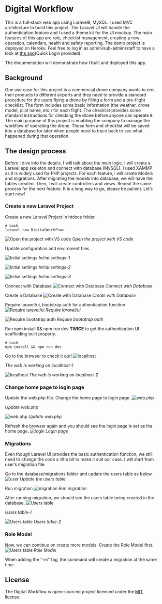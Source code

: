 # Digital Workflow

This is a full-stack web app using Laravel8, MySQL. I used MVC architecture to build this project. The Laravel UI will handle the authentication feature and I used a theme kit for the UI mockup. The main features of this app are role, checklist management, creating a new operation, calendars, health and safety reporting. The demo project is deployed on Heroku. Feel free to log in as admin/sub-admin/staff to have a look at [the app](http://digitalworkflow.herokuapp.com/)(Quick Login provided).

The documentation will demonstrate how I built and deployed this app.

## Background

One use case for this project is a commercial drone company wants to rent their products to different airports and they need to provide a standard procedure for the users flying a drone by filling a form and a pre-flight checklist. The form includes some basic information (the weather, drone model, pilot name, etc.) for each flight. The checklist provides some standard instructions for checking the drone before anyone can operate it. The main purpose of this project is enabling the company to manage the workflow of operating the drone. Those form and checklist will be saved into a database for later when people need to trace back to see what happened during that operation.

## The design process

Before I dive into the details, I will talk about the main logic. I will create a Laravel app skeleton and connect with database (MySQL). I used XAMMP as it is widely used for PHP projects. For each feature, I will create Models and migrations. After migrating the models into database, we will have the tables created. Then, I will create controllers and views. Repeat the same process for the next feature. It is a long way to go, please be patient.
Let’s start now!

### Create a new Laravel Project

Create a new Laravel Project in htdocs folder.

```
# bash
laravel new DigitalWorkflow
```
![Open the project with VS code](/img/12-2.openProjectVScode.PNG)
*Open the project with VS code*

Update configuration and enviroment files

![Initial settings](/img/12-3.initSetting.PNG)
*Initial settings-1*

![Initial settings](/img/12-4.env.PNG)
*Initial settings-2*

![Initial settings](/img/12-5.timezone.PNG)
*Initial settings-3*

Connect with Database
![Connect with Database](/img/12-6.dbSetting.PNG)
*Connect with Database*

Create a Database
![Create with Database](/img/12-7.createDB.PNG)
*Create with Database*

Require laravel/ui, bootstrap auth for authentication function
![Require laravel/ui](/img/12-8-1.instalUI.PNG)
*Require laravel/ui*

![Require bootatrap auth](/img/12-8-2.instalUI.PNG)
*Require bootatrap auth*

Run npm install && npm run dev **TWICE** to get the authentication UI scaffolding built properly.

```
# bash
npm install && npm run dev
```

Go to the browser to check it out!
![localhost](/img/12-9-1.localhost.PNG)  

*The web is working on localhost-1*

![localhost](/img/12-9-2.localhost.PNG)
*The web is working on localhost-2*

### Change home page to login page
Update the web.php file. Change the home page to login page.
![web.php](/img/12-10-1.routelogin.PNG)

*Update web.php*

![web.php](/img/12-10-2.routelogin.PNG)
*Update web.php*

Refresh the browser again and you should see the login page is set as the home page.
![login](/img/12-10-3.routelogin.PNG)
*Login page*

### Migrations
Even though Laravel UI provides the basic authentication function, we still need to change the code a little bit to make it suit our case. I will start from user’s migration file.

Go to the database/migrations folder and update the users table as below
![user](/img/12-11-1.userMigration.PNG)
*Update the users table*

Run migration
![migration](/img/12-11-2.userMigration.PNG)
*Run migration*

After running migration, we should see the users table being created in the database.
![Users table](/img/12-11-3.userMigration.PNG)

*Users table-1*

![Users table](/img/12-11-4.userMigration.PNG)
*Users table-2*

### Role Model
Now, we can continue on create more models.
Create the Role Model first.
![Users table](/img/12-11-5.userMigration.PNG)
*Role Model*

When adding the "-m" tag, the command will create a migration at the same time.

## License

The Digital Workflow is open-sourced project licensed under the [MIT license](https://opensource.org/licenses/MIT).

